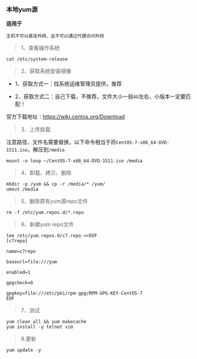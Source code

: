 ### 本地yum源

**适用于**

`主机不可以直连外网、且不可以通过代理访问外网`


> 1、查看操作系统

```shell
cat /etc/system-release
```

> 2、获取系统安装镜像

- 1、获取方式一：找系统运维管理员提供，推荐

- 2、获取方式二：自己下载，不推荐，文件大小一般`4G`左右，小版本一定要匹配！

官方下载地址：https://wiki.centos.org/Download

> 3、上传挂载

注意路径、文件名需要替换，以下命令相当于将`CentOS-7-x86_64-DVD-1511.iso`，解压到`/media`

```shell
mount -o loop ~/CentOS-7-x86_64-DVD-1511.iso /media
```

> 4、卸载、拷贝、删除

```shell
mkdir -p /yum && cp -r /media/* /yum/
umout /media
```

> 5、删除原有yum源repo文件

````shell
rm -f /etc/yum.repos.d/*.repo
````

> 6、新建yum repo文件

```shell
tee /etc/yum.repos.d/c7.repo <<EOF
[c7repo]

name=c7repo

baseurl=file:///yum

enabled=1

gpgcheck=0

gpgkey=file:///etc/pki/rpm-gpg/RPM-GPG-KEY-CentOS-7
EOF
```

> 7、测试

```shell
yum clean all && yum makecache
yum install -y telnet vim
```

> 8.更新

```shell
yum update -y 
```